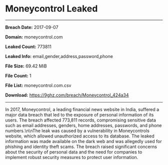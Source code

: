 # Moneycontrol Leaked

------------
**Breach Date:** 2017-09-07

**Domain:** moneycontrol.com

**Leaked Count:** 773811

**Leaked Info:** email,gender,address,password,phone

**File Size:** 69.42 MiB

**File Count:** 1

**File List:** moneycontrol.com.csv

**Download:** https://9ghz.com/breach/Moneycontrol_424a34

------------
In 2017, Moneycontrol, a leading financial news website in India, suffered a major data breach that led to the exposure of personal information of its users. The breach affected 773,811 records, compromising sensitive data such as email addresses, genders, home addresses, passwords, and phone numbers.\n\nThe leak was caused by a vulnerability in Moneycontrols website, which allowed unauthorized access to its database. The leaked information was made available on the dark web and was allegedly used for phishing and identity theft scams. The breach raised significant concerns about the security of personal data and the need for companies to implement robust security measures to protect user information.
